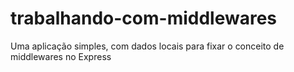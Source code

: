 # trabalhando-com-middlewares
Uma aplicação simples, com dados locais para fixar o conceito de middlewares no Express
